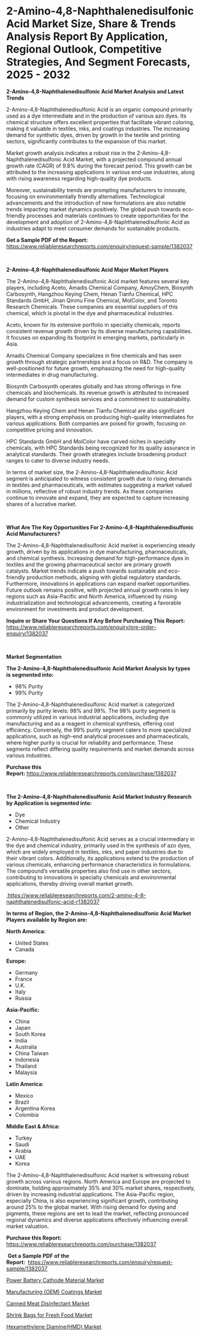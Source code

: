 <p><h1>2-Amino-4,8-Naphthalenedisulfonic Acid Market Size, Share & Trends Analysis Report By Application, Regional Outlook, Competitive Strategies, And Segment Forecasts, 2025 - 2032</h1></p><p><strong>2-Amino-4,8-Naphthalenedisulfonic Acid Market Analysis and Latest Trends</strong></p>
<p><p>2-Amino-4,8-Naphthalenedisulfonic Acid is an organic compound primarily used as a dye intermediate and in the production of various azo dyes. Its chemical structure offers excellent properties that facilitate vibrant coloring, making it valuable in textiles, inks, and coatings industries. The increasing demand for synthetic dyes, driven by growth in the textile and printing sectors, significantly contributes to the expansion of this market.</p><p>Market growth analysis indicates a robust rise in the 2-Amino-4,8-Naphthalenedisulfonic Acid Market, with a projected compound annual growth rate (CAGR) of 9.8% during the forecast period. This growth can be attributed to the increasing applications in various end-use industries, along with rising awareness regarding high-quality dye products. </p><p>Moreover, sustainability trends are prompting manufacturers to innovate, focusing on environmentally friendly alternatives. Technological advancements and the introduction of new formulations are also notable trends impacting market dynamics positively. The global push towards eco-friendly processes and materials continues to create opportunities for the development and adoption of 2-Amino-4,8-Naphthalenedisulfonic Acid as industries adapt to meet consumer demands for sustainable products.</p></p>
<p><strong>Get a Sample PDF of the Report:&nbsp;</strong> <a href="https://www.reliableresearchreports.com/enquiry/request-sample/1382037?utm_campaign=9&utm_medium=2&utm_source=Github&utm_content=ia&utm_term=01022025&utm_id=2-amino-48-naphthalenedisulfonic-acid">https://www.reliableresearchreports.com/enquiry/request-sample/1382037</a></p>
<p>&nbsp;</p>
<p><strong>2-Amino-4,8-Naphthalenedisulfonic Acid Major Market Players</strong></p>
<p><p>The 2-Amino-4,8-Naphthalenedisulfonic Acid market features several key players, including Aceto, Amadis Chemical Company, AmoyChem, Biosynth Carbosynth, Hangzhou Keying Chem, Henan Tianfu Chemical, HPC Standards GmbH, Jinan Qinmu Fine Chemical, MolColor, and Toronto Research Chemicals. These companies are essential suppliers of this chemical, which is pivotal in the dye and pharmaceutical industries.</p><p>Aceto, known for its extensive portfolio in specialty chemicals, reports consistent revenue growth driven by its diverse manufacturing capabilities. It focuses on expanding its footprint in emerging markets, particularly in Asia.</p><p>Amadis Chemical Company specializes in fine chemicals and has seen growth through strategic partnerships and a focus on R&D. The company is well-positioned for future growth, emphasizing the need for high-quality intermediates in drug manufacturing.</p><p>Biosynth Carbosynth operates globally and has strong offerings in fine chemicals and biochemicals. Its revenue growth is attributed to increased demand for custom synthesis services and a commitment to sustainability.</p><p>Hangzhou Keying Chem and Henan Tianfu Chemical are also significant players, with a strong emphasis on producing high-quality intermediates for various applications. Both companies are poised for growth, focusing on competitive pricing and innovation.</p><p>HPC Standards GmbH and MolColor have carved niches in specialty chemicals, with HPC Standards being recognized for its quality assurance in analytical standards. Their growth strategies include broadening product ranges to cater to diverse industry needs.</p><p>In terms of market size, the 2-Amino-4,8-Naphthalenedisulfonic Acid segment is anticipated to witness consistent growth due to rising demands in textiles and pharmaceuticals, with estimates suggesting a market valued in millions, reflective of robust industry trends. As these companies continue to innovate and expand, they are expected to capture increasing shares of a lucrative market.</p></p>
<p>&nbsp;</p>
<p><strong>What Are The Key Opportunities For 2-Amino-4,8-Naphthalenedisulfonic Acid Manufacturers?</strong></p>
<p><p>The 2-Amino-4,8-Naphthalenedisulfonic Acid market is experiencing steady growth, driven by its applications in dye manufacturing, pharmaceuticals, and chemical synthesis. Increasing demand for high-performance dyes in textiles and the growing pharmaceutical sector are primary growth catalysts. Market trends indicate a push towards sustainable and eco-friendly production methods, aligning with global regulatory standards. Furthermore, innovations in applications can expand market opportunities. Future outlook remains positive, with projected annual growth rates in key regions such as Asia-Pacific and North America, influenced by rising industrialization and technological advancements, creating a favorable environment for investments and product development.</p></p>
<p><strong>Inquire or Share Your Questions If Any Before Purchasing This Report:</strong> <a href="https://www.reliableresearchreports.com/enquiry/pre-order-enquiry/1382037?utm_campaign=9&utm_medium=2&utm_source=Github&utm_content=ia&utm_term=01022025&utm_id=2-amino-48-naphthalenedisulfonic-acid">https://www.reliableresearchreports.com/enquiry/pre-order-enquiry/1382037</a></p>
<p>&nbsp;</p>
<p><strong>Market Segmentation</strong></p>
<p><strong>The 2-Amino-4,8-Naphthalenedisulfonic Acid Market Analysis by types is segmented into:</strong></p>
<p><ul><li>98% Purity</li><li>99% Purity</li></ul></p>
<p><p>The 2-Amino-4,8-Naphthalenedisulfonic Acid market is categorized primarily by purity levels: 98% and 99%. The 98% purity segment is commonly utilized in various industrial applications, including dye manufacturing and as a reagent in chemical synthesis, offering cost efficiency. Conversely, the 99% purity segment caters to more specialized applications, such as high-end analytical processes and pharmaceuticals, where higher purity is crucial for reliability and performance. These segments reflect differing quality requirements and market demands across various industries.</p></p>
<p><strong>Purchase this Report:&nbsp;</strong><a href="https://www.reliableresearchreports.com/purchase/1382037?utm_campaign=9&utm_medium=2&utm_source=Github&utm_content=ia&utm_term=01022025&utm_id=2-amino-48-naphthalenedisulfonic-acid">https://www.reliableresearchreports.com/purchase/1382037</a></p>
<p>&nbsp;</p>
<p><strong>The 2-Amino-4,8-Naphthalenedisulfonic Acid Market Industry Research by Application is segmented into:</strong></p>
<p><ul><li>Dye</li><li>Chemical Industry</li><li>Other</li></ul></p>
<p><p>2-Amino-4,8-Naphthalenedisulfonic Acid serves as a crucial intermediary in the dye and chemical industry, primarily used in the synthesis of azo dyes, which are widely employed in textiles, inks, and paper industries due to their vibrant colors. Additionally, its applications extend to the production of various chemicals, enhancing performance characteristics in formulations. The compound’s versatile properties also find use in other sectors, contributing to innovations in specialty chemicals and environmental applications, thereby driving overall market growth.</p></p>
<p><a href="https://www.reliableresearchreports.com/2-amino-4-8-naphthalenedisulfonic-acid-r1382037?utm_campaign=9&utm_medium=2&utm_source=Github&utm_content=ia&utm_term=01022025&utm_id=2-amino-48-naphthalenedisulfonic-acid">&nbsp;https://www.reliableresearchreports.com/2-amino-4-8-naphthalenedisulfonic-acid-r1382037</a></p>
<p><strong>In terms of Region, the 2-Amino-4,8-Naphthalenedisulfonic Acid Market Players available by Region are:</strong></p>
<p>
    <p> <strong> North America: </strong>
        <ul>
            <li>United States</li>
            <li>Canada</li>
        </ul>
        </p> 
    <p> <strong> Europe: </strong>
        <ul>
            <li>Germany</li>
            <li>France</li>
            <li>U.K.</li>
            <li>Italy</li>
            <li>Russia</li>
        </ul>
        </p> 
    <p> <strong> Asia-Pacific: </strong>
        <ul>
            <li>China</li>
            <li>Japan</li>
            <li>South Korea</li>
            <li>India</li>
            <li>Australia</li>
            <li>China Taiwan</li>
            <li>Indonesia</li>
            <li>Thailand</li>
            <li>Malaysia</li>
        </ul>
        </p> 
    <p> <strong> Latin America: </strong>
        <ul>
            <li>Mexico</li>
            <li>Brazil</li>
            <li>Argentina Korea</li>
            <li>Colombia</li>
        </ul>
        </p> 
    <p> <strong> Middle East & Africa: </strong>
        <ul>
            <li>Turkey</li>
            <li>Saudi</li>
            <li>Arabia</li>
            <li>UAE</li>
            <li>Korea</li>
        </ul>
    </p>
    </p>
<p><p>The 2-Amino-4,8-Naphthalenedisulfonic Acid market is witnessing robust growth across various regions. North America and Europe are projected to dominate, holding approximately 35% and 30% market shares, respectively, driven by increasing industrial applications. The Asia-Pacific region, especially China, is also experiencing significant growth, contributing around 25% to the global market. With rising demand for dyeing and pigments, these regions are set to lead the market, reflecting pronounced regional dynamics and diverse applications effectively influencing overall market valuation.</p></p>
<p><strong>Purchase this Report: </strong><a href="https://www.reliableresearchreports.com/purchase/1382037?utm_campaign=9&utm_medium=2&utm_source=Github&utm_content=ia&utm_term=01022025&utm_id=2-amino-48-naphthalenedisulfonic-acid">https://www.reliableresearchreports.com/purchase/1382037</a></p>
<p>&nbsp;<strong>Get a Sample PDF of the Report:&nbsp;&nbsp;</strong><a href="https://www.reliableresearchreports.com/enquiry/request-sample/1382037?utm_campaign=9&utm_medium=2&utm_source=Github&utm_content=ia&utm_term=01022025&utm_id=2-amino-48-naphthalenedisulfonic-acid">https://www.reliableresearchreports.com/enquiry/request-sample/1382037</a></p>
<p><strong></strong></p>
<p><p><a href="https://github.com/danikabiele541/Market-Research-Report-List-1/blob/main/power-battery-cathode-material-market.md?utm_campaign=9&utm_medium=2&utm_source=Github&utm_content=ia&utm_term=01022025&utm_id=2-amino-48-naphthalenedisulfonic-acid">Power Battery Cathode Material Market</a></p><p><a href="https://github.com/ulyssacrayne00231/Market-Research-Report-List-1/blob/main/manufacturing-oem-coatings-market.md?utm_campaign=9&utm_medium=2&utm_source=Github&utm_content=ia&utm_term=01022025&utm_id=2-amino-48-naphthalenedisulfonic-acid">Manufacturing (OEM) Coatings Market</a></p><p><a href="https://github.com/jamastodola515/Market-Research-Report-List-1/blob/main/canned-meat-disinfectant-market.md?utm_campaign=9&utm_medium=2&utm_source=Github&utm_content=ia&utm_term=01022025&utm_id=2-amino-48-naphthalenedisulfonic-acid">Canned Meat Disinfectant Market</a></p><p><a href="https://github.com/organophelia8282/Market-Research-Report-List-1/blob/main/shrink-bags-for-fresh-food-market.md?utm_campaign=9&utm_medium=2&utm_source=Github&utm_content=ia&utm_term=01022025&utm_id=2-amino-48-naphthalenedisulfonic-acid">Shrink Bags for Fresh Food Market</a></p><p><a href="https://github.com/manesros8/Market-Research-Report-List-1/blob/main/hexamethylene-diaminehmd-market.md?utm_campaign=9&utm_medium=2&utm_source=Github&utm_content=ia&utm_term=01022025&utm_id=2-amino-48-naphthalenedisulfonic-acid">Hexamethylene Diamine(HMD) Market</a></p></p>
